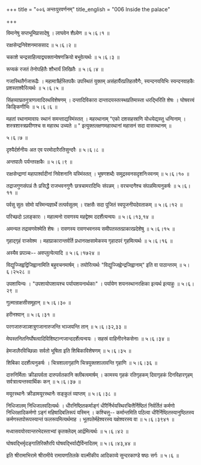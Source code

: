 +++
title = "००६ अन्तःपुरवर्णनम्"
title_english = "006 Inside the palace"

+++


विमानेषु सप्तभूमिप्रासादेषु । लाघवेन शैध्र्येण  ॥  ५।६।१  ॥   

  

राक्षसेन्द्रनिवेशनमाससाद  ॥  ५।६।२  ॥   

  

चकाशे चन्द्रसाहित्याद्व्यक्तान्वेषणक्रियो बभूवेत्यर्थः  ॥  ५।६।३  ॥   

  

रूप्यकं रजतं तेनोपहितैः शौभार्यं लिखितैः  ॥  ५।६।४  ॥   

  

गजास्थितैर्गजारूढैः । महामात्रैर्हस्तिपकैः उपस्थितं युक्तम्
असंहार्यैरप्रतिहतवैगैः, स्यन्दनययिभिः स्यन्दनवाहकैः
प्रशस्ताश्वैरित्यर्थः  ॥  ५।६।५  ॥   

  

सिंहव्याघ्रतनुत्राणत्वादिरथविशेषणम् । दन्तादिविकारा
दान्तादयस्तत्स्थप्रतिमास्ता धरद्भिरिति शेषः । घोषवत्त्वं किङ्किणीभिः  ॥ 
५।६।६  ॥   

  

महतां रथानामावापः स्थानं समन्ताद्यस्मिंस्तत् । महरथानाम् "एको दशसहस्राणि
योधयेद्यस्तु धन्विनाम् । शस्त्रशास्त्रप्रवीणश्च स महारथ उच्यते  ॥ "
इत्युक्तलक्षणमहारथानां महासनं सदा वासस्थानम्  ॥   

५।६।७  ॥   

दृश्यैर्दर्शनीयः अत एव परमोदारैरतिसुन्दरैः  ॥  ५।६।८  ॥   

  

अन्तपालैः पर्यन्तरक्षकैः  ॥  ५।६।९  ॥   

  

राक्षसेन्द्राणां महापार्श्वादीनां निवेशनानि यस्मिंस्तत् । भूषणशब्दैः
समुद्रस्वनसदृशनिःस्वनम्  ॥  ५।६।१०  ॥   

  

तद्राजगुणसंपन्नं तैः प्रसिद्धै राजभवनगुणैः छत्रचामरादिभिः संपन्नम् ।
वरचन्दनैश्च संपन्नमित्यनुकर्षः  ॥  ५।६।११  ॥   

  

पर्वसु सुतः सोमो यस्मिन्यज्ञार्थे तत्पर्वसुतम् । राक्षसैः सदा पूजितं
स्वपूजनीयदेवताकम्  ॥  ५।६।१२  ॥   

  

परिच्छदो ऽलङ्कारः । महात्मनो रावणस्य महद्वेश्म ददर्शेत्यन्वयः  ॥ 
५।६।१३,१४  ॥   

  

अमन्यत तद्रावणवेश्मेति शेषः । रावणस्य रावणभवनस्य
समीपतस्तत्प्राकारप्रदेशेषु  ॥  ५।६।१५  ॥   

  

गृहाद्गृहं राजवेश्म । महाप्राकारान्तर्वर्ति प्रधानरक्षसामेकस्य गृहादपरं
गृहमित्यर्थः  ॥  ५।६।१६  ॥   

  

अस्यैव प्रपञ्चः-- अवप्लुत्येत्यादि  ॥  ५।६।१७२४  ॥   

  

विद्युज्जिह्वद्विजिह्वानामिति बहुवचनमार्षम् । तयोरित्यर्थः
"विद्युज्जिह्वेन्द्रजिह्वानाम्" इति वा पाठान्तरम्  ॥  ५।६।२५२८  ॥   

  

उपशायिन्यः । "उपशायोपशायश्च पर्यायशयनार्थकाः" । पर्यायेण शयनस्थानरक्षिका
इत्यर्थ इत्याहुः  ॥  ५।६।२९  ॥   

  

गुल्मान्राक्षसीसमूहान्  ॥  ५।६।३०  ॥   

  

हरीनश्वान्  ॥  ५।६।३१  ॥   

  

परगजारुजाञ्शत्रुगजानारुजन्ति भञ्जयन्ति तान्  ॥  ५।६।३२,३३  ॥   

  

मेघस्तनितनिर्घोषत्वादिविशिष्टान्गजान्ददर्शेत्यन्वयः । सहस्रं
वाहिनीरनेकसेनाः  ॥  ५।६।३४  ॥   

  

हेमजालैरविच्छिन्नाः सर्वतो भूषिता इति शिबिकाविशेषणम्  ॥  ५।६।३५  ॥   

  

शिबिका ददर्शेत्यनुकर्षः । चित्रशालागृहाणि चित्रयुक्तशालावन्ति गृहाणि  ॥ 
५।६।३६  ॥   

  

दारुनिर्मिताः क्रीडापर्वता दारुपर्वतकानि क्लीबत्वमार्षम् । कामस्य गृहकं
रतिगृहकम् दिवागृहकं दिनविहारगृहम् सर्वत्रात्यन्तस्वार्थिकः कन्  ॥  ५।६।३७
 ॥   

  

मयूरस्थानैः क्रीडामयूरस्थानैः सङ्कुलं व्याप्तम्  ॥  ५।६।३८  ॥   

  

निधिजालम् निधिजालवदित्यर्थः । धीरनिष्ठितकर्माङ्गं
धीरैर्निर्भयस्थिरचित्तैर्निष्ठितं निर्वर्तितं कर्मणो निधिरक्षादिकर्मणो
ऽङ्गं महिषादिबलिरूपं यस्मिन् । कश्चित्तु-- कर्मान्तमिति पठित्वा
धीरैर्निष्ठितस्यानुष्ठितस्य कर्मणस्तपोरूपस्यान्तं फलरूपमित्यर्थमाह ।
भूतपतेर्महेश्वरस्य यक्षेश्वरस्य वा  ॥  ५।६।३९४१  ॥   

  

मध्वासवयोरवान्तरभेदस्ताभ्यां कृतक्लेदम् आर्द्रमित्यर्थः  ॥  ५।६।४२  ॥   

  

घोषवद्भिर्मृदङ्गातिरिक्तैरपि घोषवद्भिर्वाद्यैर्विनादितम्  ॥  ५।६।४३,४४
 ॥   

  

इति श्रीरामाभिरामे श्रीरामीये रामायणतिलके वाल्मीकीय आदिकाव्ये
सुन्दरकाण्डे षष्ठः सर्गः  ॥  ५।६  ॥   

  


